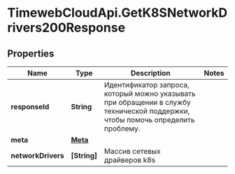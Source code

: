 # TimewebCloudApi.GetK8SNetworkDrivers200Response

## Properties

Name | Type | Description | Notes
------------ | ------------- | ------------- | -------------
**responseId** | **String** | Идентификатор запроса, который можно указывать при обращении в службу технической поддержки, чтобы помочь определить проблему. | 
**meta** | [**Meta**](Meta.md) |  | 
**networkDrivers** | **[String]** | Массив сетевых драйверов k8s | 


